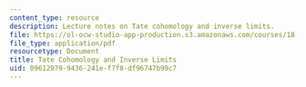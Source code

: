 ```yaml
---
content_type: resource
description: Lecture notes on Tate cohomology and inverse limits.
file: https://ol-ocw-studio-app-production.s3.amazonaws.com/courses/18-786-number-theory-ii-class-field-theory-spring-2016/096129799436241ef7f8df96747b99c7_MIT18_786S16_lec8.pdf
file_type: application/pdf
resourcetype: Document
title: Tate Cohomology and Inverse Limits
uid: 09612979-9436-241e-f7f8-df96747b99c7
---
```

